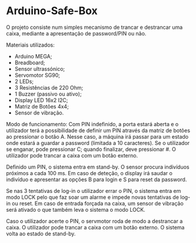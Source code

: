 # Arduino-Safe-Box

O projeto consiste num simples mecanismo de trancar e destrancar uma caixa, mediante a apresentação de password/PIN ou não. 

Materiais utilizados:
- Arduino MEGA;
- Breadboard;
- Sensor ultrassónico;
- Servomotor SG90;
- 2 LEDs;
- 3 Resistências de 220 Ohm;
- 1 Buzzer (passivo ou ativo);
- Display LED 16x2 I2C;
- Matriz de Botões 4x4;
- Sensor de vibração.

Modo de funcionamento:
Com PIN indefinido, a porta estará aberta e o utilizador terá a possibilidade de definir um PIN através da matriz de botões 
ao pressionar o botão A. Nesse caso, a máquina irá passar para um estado onde estará a guardar a password (limitada a 10 caracteres).
Se o utilizador se enganar, pode pressionar C; quando finalizar, deve pressionar #. O utilizador pode trancar a caixa com um botão externo. 

Definido um PIN, o sistema entra em stand-by. O sensor procura indivíduos próximos a cada 100 ms. Em caso de deteção, o display
irá saudar o indivíduo e apresentar as opções B para login e S para reset da password.

Se nas 3 tentativas de log-in o utilizador errar o PIN, o sistema entra em modo LOCK pelo que faz soar um alarme e impede novas tentativas de
log-in ou reset. Em caso de entrada forçada na caixa, um sensor de vibração será ativado o que também leva o sistema o modo LOCK.

Caso o utilizador acerte o PIN, o servmotor roda de modo a destrancar a caixa. O utilizador pode trancar a caixa com um botão externo. 
O sistema volta ao estado de stand-by. 





